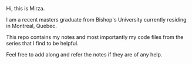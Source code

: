 Hi, this is Mirza. 

I am a recent masters graduate from Bishop's University currently residing in Montreal, Quebec.

This repo contains my notes and most importantly my code files from the series that I find to be helpful.

Feel free to add along and refer the notes if they are of any help.
